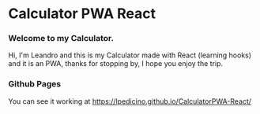 # Calculator PWA React

### Welcome to my Calculator.

Hi, I'm Leandro and this is my Calculator made with React (learning hooks) and it is an PWA, thanks for stopping by, I hope you enjoy the trip.


### Github Pages

You can see it working at https://lpedicino.github.io/CalculatorPWA-React/
